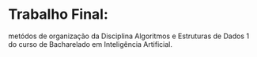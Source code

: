 # Trabalho Final: 
metódos de organização da Disciplina Algoritmos e Estruturas de Dados 1 do curso de Bacharelado em Inteligência Artificial.

